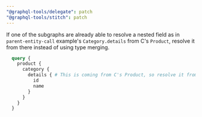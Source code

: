 ```yaml
---
"@graphql-tools/delegate": patch
"@graphql-tools/stitch": patch
---
```


If one of the subgraphs are already able to resolve a nested field as in `parent-entity-call` example's `Category.details` from C's `Product`, resolve it from there instead of using type merging.

```graphql
  query {
    product {
      category {
        details { # This is coming from C's Product, so resolve it from there instead of Type Merging
          id
          name
        }
      }
    }
  }
```
